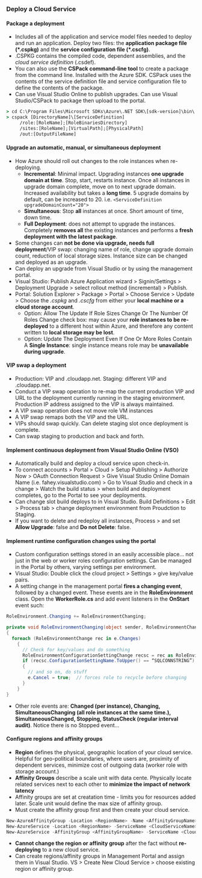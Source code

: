 ### Deploy a Cloud Service

#### Package a deployment
  * Includes all of the application and service model files needed to deploy and run an application. Deploy two files: the __application package file (\*.cspkg)__ and the __service configuration file (*.cscfg)__.
  * .CSPKG contains the compiled code, dependent assemblies, and the _cloud service definition_ (.csdef).
  * You can also use the __CSPack command-line tool__ to create a package from the command line. Installed with the Azure SDK. CSPack uses the contents of the service definition file and service configuration file to define the contents of the package.
  * Can use Visual Studio Online to publish upgrades. Can use Visual Studio/CSPack to package then upload to the portal.

  ```cmd
  > cd C:\Program Files\Microsoft SDKs\Azure\.NET SDK\[sdk-version]\bin\
  > cspack [DirectoryName]\[ServiceDefinition]
       /role:[RoleName];[RoleBinariesDirectory]
       /sites:[RoleName];[VirtualPath];[PhysicalPath]
       /out:[OutputFileName]
  ```

#### Upgrade an automatic, manual, or simultaneous deployment
  * How Azure should roll out changes to the role instances when re-deploying. 
      - __Incremental__: Minimal impact. Upgrading instances __one upgrade domain at time__. Stop, start, restarts instance. Once all instances in upgrade domain complete, move on to next upgrade domain. Increased availability but takes a __long time__. 5 upgrade domains by default, can be increased to 20. i.e. `<ServiceDefinition upgradeDomainCount="20">`
      - __Simultaneous__: Stop __all__ instances at once. Short amount of time, down time.
      - __Full Deployment__: does not attempt to upgrade the instances. Completely __removes all__ the existing instances and performs a __fresh deployment with the latest package__.
  * Some changes can __not be done via upgrade, needs full deployment__/VIP swap: changing name of role, change upgrade domain count, reduction of local storage sizes. Instance size can be changed and deployed as an upgrade.
  * Can deploy an upgrade from Visual Studio or by using the management portal.
  * Visual Studio: Publish Azure Application wizard > Signin/Settings > Deployment Upgrade > select rollout method (incremental) > Publish.
  * Portal: Solution Explorer > Package > Portal > Choose Service > Update > Choose the _.cspkg_ and _.cscfg_ from either your __local machine or a cloud storage account__. 
      - Option: Allow The Update If Role Sizes Change Or The Number Of Roles Change check box: may cause your __role instances to be re-deployed__ to a different host within Azure, and therefore any content written to __local storage may be lost__.
      - Option: Update The Deployment Even If One Or More Roles Contain A __Single Instance__: single instance means role may be __unavailable during upgrade__.

#### VIP swap a deployment
  * Production: VIP and <dns-prefix>.cloudapp.net. Staging: different VIP and <Guid-ID>.cloudapp.net.
  * Conduct a VIP swap operation to re-map the current production VIP and URL to the deployment currently running in the staging environment. Production IP address assigned to the VIP is always maintained. 
  * A VIP swap operation does not move role VM instances
  * A VIP swap remaps both the VIP and the URL.
  * VIPs should swap quickly. Can delete staging slot once deployment is complete.
  * Can swap staging to production and back and forth.

#### Implement continuous deployment from Visual Studio Online (VSO)
  * Automatically build and deploy a cloud service upon check-in.
  * To connect accounts > Portal > Cloud > Setup Publishing > Authorize Now > OAuth Connection Request > Give Visual Studio Online Domain Name (i.e. fahey.visualstudio.com) > Go to Visual Studio and check in a change > Watch the build status > when build and deployment completes, go to the Portal to see your deployments.
  * Can change slot build deploys to in Visual Studio. Build Definitions > Edit > Process tab > change deployment environment from Proudction to Staging.
  * If you want to delete and redeploy all instances, Process > and set __Allow Upgrade__: false and __Do not Delete__: false.  

#### Implement runtime configuration changes using the portal
  * Custom configuration settings stored in an easily accessible place... not just in the web or worker roles configuration settings. Can be managed in the Portal by others, varying settings per environment.
  * Visual Studio: Double click the cloud project > Settings > give key/value pairs.
  * A setting change in the management portal __fires a changing event__, followed by a changed event. These events are in the __RoleEnvironment__ class. Open the __WorkerRole.cs__ and add event listeners in the __OnStart__ event such: 

  ```c#
  RoleEnvironment.Changing += RoleEnvironmentChanging;

  private void RoleEnvironmentChanging(object sender, RoleEnvironmentChangingEventArgs e) 
  {
    foreach (RoleEnvironmentChange rec in e.Changes)
      {
        // Check for key/values and do something
        RoleEnvironmentConfigurationSettingChange recsc = rec as RoleEnvironmentConfigurationSettingChange;
        if (recsc.ConfigurationSettingName.ToUpper() == “SQLCONNSTRING”)
        {
          // and so on, do stuff
          e.Cancel = true;  // forces role to recycle before changing
        }
      }
  }
  ```
  * Other role events are: __Changed (per instance), Changing, SimultaneousChanging (all role instances at the same time.), SimultaneousChanged, Stopping, StatusCheck (regular interval audit)__. Notice there is no Stopped event...

#### Configure regions and affinity groups
  * __Region__ defines the physical, geographic location of your cloud service. Helpful for geo-political boundaries, where users are, proximity of dependent services, minimize cost of outgoing data (worker role with storage account.)
  * __Affinity Groups__ describe a scale unit with data cente. Physically locate related services next to each other to __minimize the impact of network latency__
  * Affinity groups are set at creatation time - limits you for resources added later.  Scale unit would define the max size of affinity group.
  * Must create the affinity group first and then create your cloud service.
  
  ```powershell
  New-AzureAffinityGroup -Location <RegionName> -Name <AffinityGroupName>
  New-AzureService -Location <RegionName> -ServiceName <CloudServiceName>
  New-AzureService -AffinityGroup <AffinityGroupName> -ServiceName <CloudServiceName>
  ```
  * __Cannot change the region or affinity group__ after the fact without __re-deploying__ to a new cloud service.
  * Can create regions/affinity groups in Management Portal and assign them in Visual Studio. VS > Create New Cloud Service > choose existing region or affinity group.

